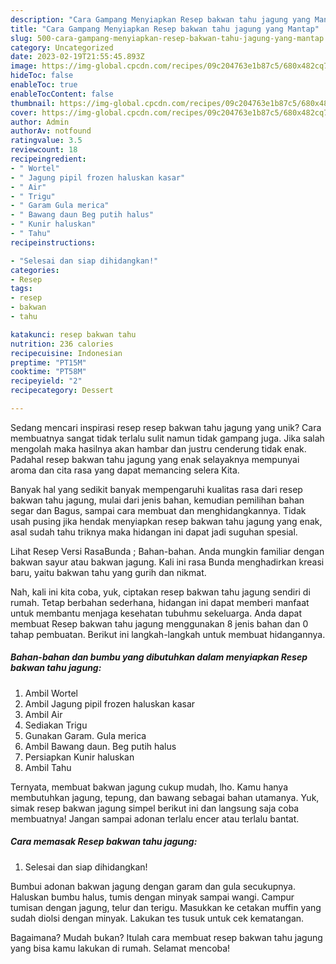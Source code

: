 ```yaml
---
description: "Cara Gampang Menyiapkan Resep bakwan tahu jagung yang Mantap"
title: "Cara Gampang Menyiapkan Resep bakwan tahu jagung yang Mantap"
slug: 500-cara-gampang-menyiapkan-resep-bakwan-tahu-jagung-yang-mantap
category: Uncategorized
date: 2023-02-19T21:55:45.893Z
image: https://img-global.cpcdn.com/recipes/09c204763e1b87c5/680x482cq70/resep-bakwan-tahu-jagung-foto-resep-utama.jpg
hideToc: false
enableToc: true
enableTocContent: false
thumbnail: https://img-global.cpcdn.com/recipes/09c204763e1b87c5/680x482cq70/resep-bakwan-tahu-jagung-foto-resep-utama.jpg
cover: https://img-global.cpcdn.com/recipes/09c204763e1b87c5/680x482cq70/resep-bakwan-tahu-jagung-foto-resep-utama.jpg
author: Admin
authorAv: notfound
ratingvalue: 3.5
reviewcount: 18
recipeingredient:
- " Wortel"
- " Jagung pipil frozen haluskan kasar"
- " Air"
- " Trigu"
- " Garam Gula merica"
- " Bawang daun Beg putih halus"
- " Kunir haluskan"
- " Tahu"
recipeinstructions:

- "Selesai dan siap dihidangkan!"
categories:
- Resep
tags:
- resep
- bakwan
- tahu

katakunci: resep bakwan tahu 
nutrition: 236 calories
recipecuisine: Indonesian
preptime: "PT15M"
cooktime: "PT58M"
recipeyield: "2"
recipecategory: Dessert

---
```





Sedang mencari inspirasi resep resep bakwan tahu jagung yang unik? Cara membuatnya sangat tidak terlalu sulit namun tidak gampang juga. Jika salah mengolah maka hasilnya akan hambar dan justru cenderung tidak enak. Padahal resep bakwan tahu jagung yang enak selayaknya mempunyai aroma dan cita rasa yang dapat memancing selera Kita.





Banyak hal yang sedikit banyak mempengaruhi kualitas rasa dari resep bakwan tahu jagung, mulai dari jenis bahan, kemudian pemilihan bahan segar dan Bagus, sampai cara membuat dan menghidangkannya. Tidak usah pusing jika hendak menyiapkan resep bakwan tahu jagung yang enak,      asal sudah tahu triknya maka hidangan ini dapat jadi suguhan spesial.














Lihat Resep Versi RasaBunda ; Bahan-bahan. Anda mungkin familiar dengan bakwan sayur atau bakwan jagung. Kali ini rasa Bunda menghadirkan kreasi baru, yaitu bakwan tahu yang gurih dan nikmat.






Nah, kali ini kita coba, yuk, ciptakan resep bakwan tahu jagung sendiri di rumah. Tetap berbahan sederhana, hidangan ini dapat memberi manfaat untuk membantu menjaga kesehatan tubuhmu sekeluarga. Anda dapat membuat Resep bakwan tahu jagung menggunakan 8 jenis bahan dan 0 tahap pembuatan. Berikut ini langkah-langkah untuk membuat hidangannya.

<!--inarticleads1-->

##### Bahan-bahan dan bumbu yang dibutuhkan dalam menyiapkan Resep bakwan tahu jagung:

1. Ambil  Wortel
1. Ambil  Jagung pipil frozen haluskan kasar
1. Ambil  Air
1. Sediakan  Trigu
1. Gunakan  Garam. Gula merica
1. Ambil  Bawang daun. Beg putih halus
1. Persiapkan  Kunir haluskan
1. Ambil  Tahu


Ternyata, membuat bakwan jagung cukup mudah, lho. Kamu hanya membutuhkan jagung, tepung, dan bawang sebagai bahan utamanya. Yuk, simak resep bakwan jagung simpel berikut ini dan langsung saja coba membuatnya! Jangan sampai adonan terlalu encer atau terlalu bantat. 

<!--inarticleads2-->

##### Cara memasak Resep bakwan tahu jagung:


1. Selesai dan siap dihidangkan!

Bumbui adonan bakwan jagung dengan garam dan gula secukupnya. Haluskan bumbu halus, tumis dengan minyak sampai wangi. Campur tumisan dengan jagung, telur dan terigu. Masukkan ke cetakan muffin yang sudah diolsi dengan minyak. Lakukan tes tusuk untuk cek kematangan. 

Bagaimana? Mudah bukan? Itulah cara membuat resep bakwan tahu jagung yang bisa kamu lakukan di rumah. Selamat mencoba!

